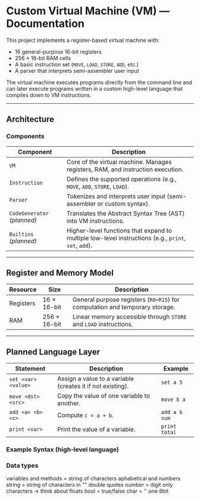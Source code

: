 ﻿# Custom Virtual Machine (VM) — Documentation

This project implements a register-based virtual machine with:

- 16 general-purpose 16-bit registers  
- 256 × 16-bit RAM cells  
- A basic instruction set (`MOVE`, `LOAD`, `STORE`, `ADD`, etc.)  
- A parser that interprets semi-assembler user input  

The virtual machine executes programs directly from the command line and can later execute programs written in a custom high-level language that compiles down to VM instructions.

---

## Architecture

### Components

| Component | Description |
|------------|--------------|
| `VM` | Core of the virtual machine. Manages registers, RAM, and instruction execution. |
| `Instruction` | Defines the supported operations (e.g., `MOVE`, `ADD`, `STORE`, `LOAD`). |
| `Parser` | Tokenizes and interprets user input (semi-assembler or custom syntax). |
| `CodeGenerator` *(planned)* | Translates the Abstract Syntax Tree (AST) into VM instructions. |
| `Builtins` *(planned)* | Higher-level functions that expand to multiple low-level instructions (e.g., `print`, `set`, `add`). |

---

## Register and Memory Model

| Resource | Size | Description |
|-----------|------|--------------|
| Registers | 16 × 16-bit | General purpose registers (`R0`–`R15`) for computation and temporary storage. |
| RAM | 256 × 16-bit | Linear memory accessible through `STORE` and `LOAD` instructions. |
---


## Planned Language Layer


| Statement | Description | Example |
|------------|--------------|----------|
| `set <var> <value>` | Assign a value to a variable (creates it if not existing). | `set a 5` |
| `move <dst> <src>` | Copy the value of one variable to another. | `move b a` |
| `add <a> <b> <c>` | Compute `c = a + b`. | `add a b sum` |
| `print <var>` | Print the value of a variable. | `print total` |

### Example Syntax (high-level language)


### Data types
variables and methods = string of characters aphabetical and numbers
string = string of characters in "" double quotes
number = digit only characters -> think about floats
bool = true/false
char = '' one 8bit